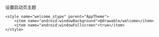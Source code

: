 	
设置启动页主题

	<style name="welcome_stype" parent="AppTheme">
        <item name="android:windowBackground">@drawable/welcome</item>
        <item name="android:windowFullscreen">true</item>
    </style>